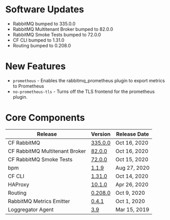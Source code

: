 # Software Updates

* RabbitMQ bumped to 335.0.0
* RabbitMQ Multitenant Broker bumped to 82.0.0
* RabbitMQ Smoke Tests bumped to 72.0.0
* CF CLI bumped to 1.31.0
* Routing bumped to 0.208.0

# New Features

* `prometheus` - Enables the rabbitmq_prometheus plugin to export metrics to Prometheus
* `no-prometheus-tls` - Turns off the TLS frontend for the prometheus plugin.

# Core Components 
 
| Release | Version | Release Date |
| ------- | ------- | ------------ | 
| CF RabbitMQ | [335.0.0](https://github.com/pivotal-cf/cf-rabbitmq-release/releases/tag/v335.0.0) | Oct 16, 2020 |
| CF RabbitMQ Multitenant Broker | [82.0.0](https://github.com/pivotal-cf/cf-rabbitmq-multitenant-broker-release/releases/tag/v82.0.0) | Oct 16, 2020 |
| CF RabbitMQ Smoke Tests | [72.0.0](https://github.com/pivotal-cf/cf-rabbitmq-smoke-tests-release/releases/tag/v72.0.0) | Oct 15, 2020 |
| bpm | [1.1.9](https://github.com/cloudfoundry/bpm-release/releases/tag/v1.1.9) | Aug 27, 2020 |
| CF CLI | [1.31.0](https://github.com/bosh-packages/cf-cli-release/releases/tag/v1.31.0) | Oct 14, 2020 |
| HAProxy | [10.1.0](https://github.com/cloudfoundry-incubator/haproxy-boshrelease/releases/tag/v10.1.0) | Apr 26, 2020 |
| Routing | [0.208.0](https://github.com/cloudfoundry/routing-release/releases/tag/0.208.0) | Oct 9, 2020 |
| RabbitMQ Metrics Emitter | [0.4.1](https://github.com/starkandwayne/rabbitmq-metrics-emitter-release/releases/tag/v0.4.1) | Oct 1, 2020 |
| Loggregator Agent | [3.9](https://github.com/cloudfoundry/loggregator-agent-release/releases/tag/v3.9) | Mar 15, 2019 |